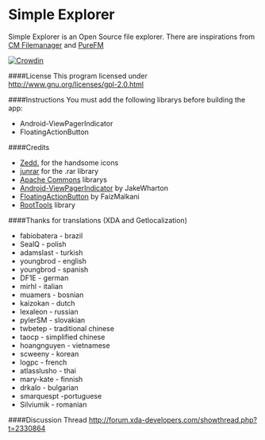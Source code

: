 Simple Explorer
===========

Simple Explorer is an Open Source file explorer. There are inspirations from [CM Filemanager](https://github.com/CyanogenMod/android_packages_apps_CMFileManager/) and 
[PureFM](https://github.com/Doctoror/PureFM)

[![Crowdin](https://d322cqt584bo4o.cloudfront.net/simpleexplorer/localized.png)](https://crowdin.com/project/simpleexplorer)

####License
This program licensed under http://www.gnu.org/licenses/gpl-2.0.html

####Instructions
You must add the following librarys before building the app:
+ Android-ViewPagerIndicator
+ FloatingActionButton

####Credits
+ [Zedd.](http://forum.xda-developers.com/member.php?u=4112951) for the handsome icons
+ [junrar](https://github.com/junrar/junrar) for the .rar library
+ [Apache Commons](http://commons.apache.org/downloads/index.html) librarys
+ [Android-ViewPagerIndicator](https://github.com/JakeWharton/Android-ViewPagerIndicator) by JakeWharton
+ [FloatingActionButton](https://github.com/FaizMalkani/FloatingActionButton) by FaizMalkani
+ [RootTools](https://github.com/Stericson/RootTools) library

####Thanks for translations (XDA and Getlocalization)
+ fabiobatera - brazil
+ SealQ - polish
+ adamslast - turkish
+ youngbrod - english
+ youngbrod - spanish
+ DF1E - german
+ mirhl - italian
+ muamers - bosnian
+ kaizokan - dutch
+ lexaleon - russian
+ pylerSM - slovakian
+ twbetep - traditional chinese
+ taocp - simplified chinese
+ hoangnguyen - vietnamese
+ scweeny - korean
+ logpc - french
+ atlasslusho - thai
+ mary-kate - finnish
+ drkalo - bulgarian
+ smarquespt -portuguese
+ Silviumik - romanian

####Discussion Thread
http://forum.xda-developers.com/showthread.php?t=2330864